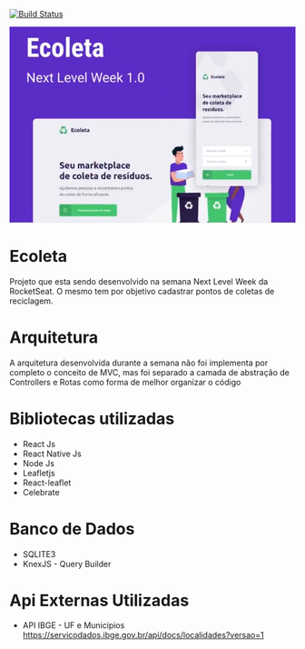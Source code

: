 


[![Build Status](https://travis-ci.org/fhinkel/create-download-link.svg?branch=master)](https://nodejs.org/en/download/)</br>

<img src="wallpapers/capaEcoleta.png" style="">

# Ecoleta

Projeto que esta sendo desenvolvido na semana Next Level Week da RocketSeat. O mesmo tem por objetivo cadastrar pontos de coletas de reciclagem.

# Arquitetura

A arquitetura desenvolvida durante a semana não foi implementa por completo o conceito de MVC, mas foi separado a camada de abstração de Controllers e Rotas como forma de melhor organizar o código

# Bibliotecas utilizadas

* React Js
* React Native Js
* Node Js
* Leafletjs
* React-leaflet
* Celebrate

# Banco de Dados

* SQLITE3
* KnexJS - Query Builder

# Api Externas Utilizadas

* API IBGE - UF e Municipios
https://servicodados.ibge.gov.br/api/docs/localidades?versao=1







